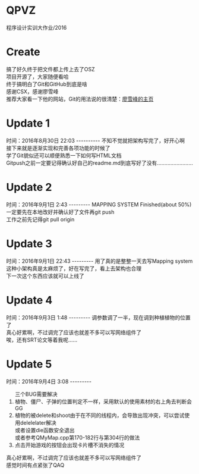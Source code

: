 # QPVZ
程序设计实训大作业/2016

<h1>Create</h1>
</hr>
搞了好久终于把文件都上传上去了OSZ</br>
项目开源了，大家随便看哈</br>
终于搞明白了Git和GitHub到底是啥</br>
感谢CSX，感谢廖雪峰</br>
推荐大家看一下他的网站，Git的用法说的很清楚：<a href = "http://www.liaoxuefeng.com/">廖雪峰的主页</a></br>

<h1>Update 1</h1>
时间：2016年8月30日 22:03
----------
不知不觉就把架构写完了，好开心啊</br>
接下来就是逐渐实现和完善各项功能的时候了</br>
学了Git貌似还可以顺便熟悉一下如何写HTML文档</br>
Gitpush之前一定要记得确认好自己的readme.md到底写好了没有……………………</br>

<h1>Update 2</h1>
时间：2016年9月1日 2:43
---------
MAPPING SYSTEM Finished(about 50%)</br>
一定要先在本地改好并确认好了文件再git push</br>
工作之前先记得git pull origin</br>

<h1>Update 3</h1>
时间：2016年9月1日 22:43
---------
用了真的是整整一天去写Mapping system</br>
这种小架构真是太麻烦了，好在写完了，看上去架构也合理</br>
下一次这个东西应该就可以上线了</br>

<h1>Update 4</h1>
时间：2016年9月3日 1:48
---------
调参数调了一半，现在调到种植植物的位置了</br>
真心好累啊，不过调完了应该也就差不多可以写网络组件了</br>
唉，还有SRT论文等着我呢……</br>

<h1>Update 5</h1>
时间：2016年9月4日 3:08
---------
<ol>三个BUG需要解决
	<li>植物、僵尸、子弹的位置判定不一样，采用默认的使用素材的右上角去判断会GG</li>
	<li>植物的被delete和shoot由于在不同的线程内，会导致出现冲突，可以尝试使用delelelater解决</br>
	或者设置die函数安全退出</br>
	或者参考QMyMap.cpp第170-182行与第304行的做法</br></li>
	<li>点击开始游戏的按钮会出现卡片槽不消失的情况</li>
</ol>
真心好累啊，不过调完了应该也就差不多可以写网络组件了</br>
感觉时间有点紧张了QAQ</br>